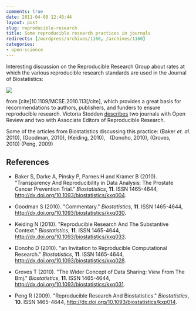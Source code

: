 ```yaml
---
comments: true
date: 2011-04-08 12:48:44
layout: post
slug: reproducible-research
title: Some reproducible research practices in journals
redirects: [/wordpress/archives/1160, /archives/1160]
categories:
- open-science
---
```


Interesting discussion on the Reproducible Research Group about rates at which the various reproducible research standards are used in the Journal of Biostatistics:

![]( http://farm6.staticflickr.com/5015/5472087649_8093f6b92e_o.png )


from [cite]10.1109/MCSE.2010.113[/cite], which provides a great basis for recommendations to authors, publishers, and funders to ensure reproducible research. Victoria Stodden [describes](http://bit.ly/ikfpxK) two journals with Open Review and two with Associate Editors of Reproducible Research.

Some of the articles from Biostatistics discussing this practice: (Baker _et. al._ 2010), (Goodman, 2010), (Keiding, 2010),   (Donoho, 2010), (Groves, 2010) (Peng, 2009)

## References


- Baker S, Darke A, Pinsky P, Parnes H and Kramer B (2010).
"Transparency And Reproducibility in Data Analysis: The Prostate Cancer Prevention Trial."
*Biostatistics*, **11**.
ISSN 1465-4644, <a href="http://dx.doi.org/10.1093/biostatistics/kxq004">http://dx.doi.org/10.1093/biostatistics/kxq004</a>.

- Goodman S (2010).
"Commentary."
*Biostatistics*, **11**.
ISSN 1465-4644, <a href="http://dx.doi.org/10.1093/biostatistics/kxq030">http://dx.doi.org/10.1093/biostatistics/kxq030</a>.

- Keiding N (2010).
"Reproducible Research And The Substantive Context."
*Biostatistics*, **11**.
ISSN 1465-4644, <a href="http://dx.doi.org/10.1093/biostatistics/kxq033">http://dx.doi.org/10.1093/biostatistics/kxq033</a>.

- Donoho D (2010).
"an Invitation to Reproducible Computational Research."
*Biostatistics*, **11**.
ISSN 1465-4644, <a href="http://dx.doi.org/10.1093/biostatistics/kxq028">http://dx.doi.org/10.1093/biostatistics/kxq028</a>.

- Groves T (2010).
"The Wider Concept of Data Sharing: View From The Bmj."
*Biostatistics*, **11**.
ISSN 1465-4644, <a href="http://dx.doi.org/10.1093/biostatistics/kxq031">http://dx.doi.org/10.1093/biostatistics/kxq031</a>.

- Peng R (2009).
"Reproducible Research And Biostatistics."
*Biostatistics*, **10**.
ISSN 1465-4644, <a href="http://dx.doi.org/10.1093/biostatistics/kxp014">http://dx.doi.org/10.1093/biostatistics/kxp014</a>.
